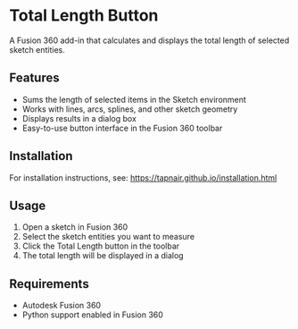 # Total Length Button

A Fusion 360 add-in that calculates and displays the total length of selected sketch entities.

## Features

- Sums the length of selected items in the Sketch environment
- Works with lines, arcs, splines, and other sketch geometry
- Displays results in a dialog box
- Easy-to-use button interface in the Fusion 360 toolbar

## Installation

For installation instructions, see: https://tapnair.github.io/installation.html

## Usage

1. Open a sketch in Fusion 360
2. Select the sketch entities you want to measure
3. Click the Total Length button in the toolbar
4. The total length will be displayed in a dialog

## Requirements

- Autodesk Fusion 360
- Python support enabled in Fusion 360
